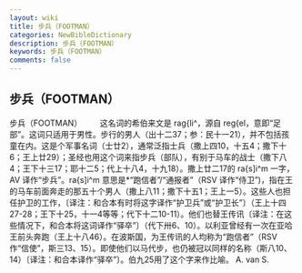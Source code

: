```yaml
---
layout: wiki
title: 步兵（FOOTMAN）
categories: NewBibleDictionary
description: 步兵（FOOTMAN）
keywords: 步兵（FOOTMAN）
comments: false
---
```


## 步兵（FOOTMAN）



步兵（FOOTMAN）
　　这名词的希伯来文是 rag{li^，源自 reg{el，意即“足部”。这词只适用于男性。步行的男人（出十二37；参：民十一21），并不包括孩童在内。这是个军事名词（士廿2），通常泛指士兵（撒上四10，十五4；撒下十6；王上廿29）；圣经也用这个词来指步兵（部队），有别于马车的战士（撒下八4；王下十三17；耶十二5；代上十八4，十九18）。撒上廿二17的 ra{s]i^m 一字，AV 译作“步兵”。ra{s]i^m 意思是*“跑信者”/“通报者”（RSV 译作“侍卫”)，指在王的马车前面奔走的那五十个男人（撒上八11；撒下十五1；王上一5）。这些人也担任护卫的工作，〔译注：和合本有时将这字译作“护卫兵”或“护卫长”〕（王上十四27-28；王下十25，十一4等等；代下十二10-11）。他们也替王传讯〔译注：在这些情况下，和合本将这词译作“驿卒”〕（代下卅6、10）。以利亚曾经有一次在亚哈王前头奔跑（王上十八46）。在波斯国，为王传讯的人均称为“跑信者”（RSV 作“信使”，斯三13、15）。即使他们以马代步，也仍被冠以同样的名称（斯八10、14）〔译注：和合本译作“驿卒”〕。伯九25用了这个字来作比喻。
A. van S.




